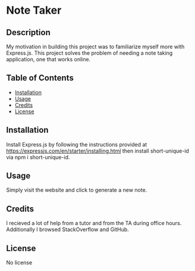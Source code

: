 # Note Taker

  ## Description
  My motivation in building this project was to familiarize myself more with Express.js. This project solves the problem of needing a note taking application, one that works online.

## Table of Contents
  - [Installation](#installation)
  - [Usage](#usage)
  - [Credits](#credits)
  - [License](#license)

  ## Installation
  
  Install Express.js by following the instructions provided at https://expressjs.com/en/starter/installing.html then install short-unique-id via npm i short-unique-id.

  ## Usage

  Simply visit the website and click to generate a new note.

  ## Credits

  I recieved a lot of help from a tutor and from the TA during office hours. Additionally I browsed StackOverflow and GitHub. 

  ## License

 No license

  
